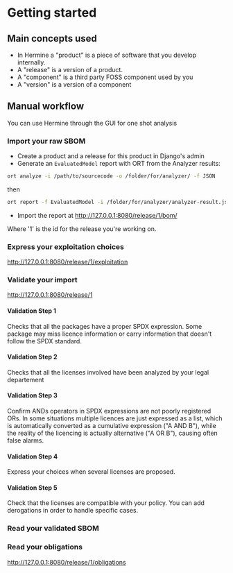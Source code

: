 <!---  
SPDX-FileCopyrightText: Hermine team <hermine@inno3.fr> 
SPDX-License-Identifier: CC-BY-4.0
-->


# Getting started

## Main concepts used

- In Hermine a "product" is a piece of software that you develop internally.
- A "release" is a version of a product.
- A "component" is a third party FOSS component used by you 
- A "version" is a version of a component

## Manual workflow

You can use Hermine through the GUI for one shot analysis

### Import your raw SBOM

- Create a product and a release for this product in Django's admin
- Generate an `EvaluatedModel` report with ORT from the Analyzer results:

```bash
ort analyze -i /path/to/sourcecode -o /folder/for/analyzer/ -f JSON
```

then

```bash
ort report -f EvaluatedModel -i /folder/for/analyzer/analyzer-result.json -o /folder/for/reporter  
```
- Import the report at http://127.0.0.1:8080/release/1/bom/

Where '1' is the id for the release you're working on.

### Express your exploitation choices

http://127.0.0.1:8080/release/1/exploitation

### Validate your import

http://127.0.0.1:8080/release/1

#### Validation Step 1
Checks that all the packages have a proper SPDX expression.
Some package may miss licence information or carry information that doesn't follow 
the SPDX standard.

#### Validation Step 2
Checks that all the licenses involved have been analyzed by your legal departement

#### Validation Step 3
Confirm ANDs operators in SPDX expressions are not poorly registered ORs.
In some situations multiple licences are just expressed as a list, which is 
automatically converted as a cumulative expression ("A AND B"), while the reality of the 
licencing is actually alternative ("A OR B"), causing often false alarms.

#### Validation Step 4 
Express your choices when several licenses are proposed.


#### Validation Step 5
Check that the licenses are compatible with your policy.
You can add derogations in order to handle specific cases.

### Read your validated SBOM


### Read your obligations

http://127.0.0.1:8080/release/1/obligations



